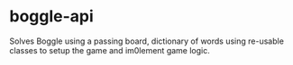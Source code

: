 # boggle-api
Solves Boggle using a passing board, dictionary of words using re-usable classes to setup the game and im0lement game logic. 
